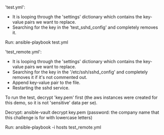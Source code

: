 'test.yml':

- It is looping through the 'settings' dictionary which contains the key-value pairs we want to replace.
- Searching for the key in the 'test_sshd_config' and completely removes it.

Run:
  ansible-playbook test.yml

'test_remote.yml':

- It is looping through the 'settings' dictionary which contains the key-value pairs we want to replace.
- Searching for the key in the '/etc/ssh/sshd_config' and completely removes it if it's not commented out.
- Append key-value pair to the file.
- Restarting the sshd service.

To run the test, decrypt 'key.pem' first (the aws instances were created for this demo, so it is not 'sensitive' data per se).

Decrypt:
  ansible-vault decrypt key.pem (password: the company name that this challenge is for with lowercase letters)

Run:
  ansible-playbook -i hosts test_remote.yml

